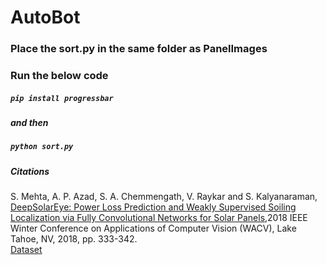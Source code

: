 # AutoBot
### Place the sort.py in the same folder as PanelImages
### Run the below code
##### `pip install progressbar`
##### and then 
##### `python sort.py`
##### Citations
S. Mehta, A. P. Azad, S. A. Chemmengath, V. Raykar and S. Kalyanaraman, [DeepSolarEye: Power Loss Prediction and Weakly Supervised Soiling Localization via Fully Convolutional Networks for Solar Panels](https://arxiv.org/abs/1710.03811),2018 IEEE Winter Conference on Applications of Computer Vision (WACV), Lake Tahoe, NV, 2018, pp. 333-342. <br>
[Dataset](https://drive.google.com/open?id=1qB5dPWZMi2-12sLHDykHb9i6GibbJ46l)
